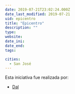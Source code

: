 ```yaml
---
date: 2019-07-21T23:02:24.000Z
date_last_modified: 2019-07-21
uid: epicentro
title: "Epicentro"
description: ""
type: 
website: 
date_ini: 
date_end: 
tags:

cities: 
  - San José
---
```


Esta iniciativa fue realizada por:

- [Dal](/i/dal.html)
